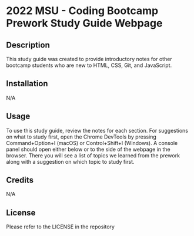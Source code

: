 # 2022 MSU - Coding Bootcamp Prework Study Guide Webpage

## Description

This study guide was created to provide introductory notes for other bootcamp students who are new to HTML, CSS, Git, and JavaScript. 

## Installation

N/A

## Usage

To use this study guide, review the notes for each section. For suggestions on what to study first, open the Chrome DevTools by pressing Command+Option+I (macOS) or Control+Shift+I (Windows). A console panel should open either below or to the side of the webpage in the browser. There you will see a list of topics we learned from the prework along with a suggestion on which topic to study first.

## Credits

N/A

## License

Please refer to the LICENSE in the repository